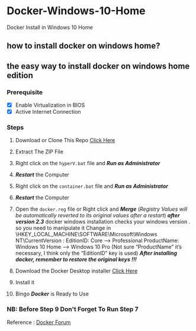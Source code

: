 # Docker-Windows-10-Home
Docker Install in Windows 10 Home
## how to install docker on windows home?
## the easy way to install docker on windows home edition
### Prerequisite
  * [x] Enable Virtualization in BIOS
  * [x] Active Internet Connection

### Steps
  1. Download or Clone This Repo [Click Here](https://github.com/MaxySpark/Docker-Windows-10-Home/archive/master.zip)
  2. Extract The ZIP File
  3. Right click on the `hyperV.bat` file and **_Run as Administrator_**  
  4. __*Restart*__ the Computer
  5. Right click on the `container.bat` file and **_Run as Administrator_**
  6. __*Restart*__ the Computer
  7. Open the `docker.reg` file or Right click and **_Merge_** (_Registry Values will be automatically reverted to its original values after a restart_)
  __*after version 2.3*__ docker windows installation checks your windows version . so you need to manipulate it
  Change in \HKEY_LOCAL_MACHINE\SOFTWARE\Microsoft\Windows NT\CurrentVersion :
  EditionID: Core --> Professional
  ProductName: Windows 10 Home --> Windows 10 Pro
  (Not sure “ProductName” it’s necessary, I think only the “EditionID” key is used)
  __*After installing docker, remember to restore the original keys !!!*__

  8. Download the Docker Desktop installer [Click Here](https://download.docker.com/win/stable/Docker%20for%20Windows%20Installer.exe)
  9. Install it
  10. Bingo _**Docker**_ is Ready to Use
  
### NB: Before Step 9 Don't Forget To Run Step 7
 
Reference : [Docker Forum](https://forums.docker.com/t/installing-docker-on-windows-10-home/11722)
  
